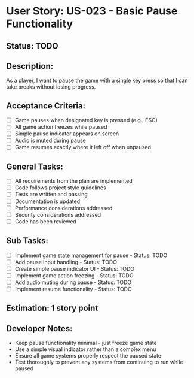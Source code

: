 # User Story: US-023 - Basic Pause Functionality

## Status: TODO

## Description:

As a player, I want to pause the game with a single key press so that I can take breaks without losing progress.

## Acceptance Criteria:

- [ ] Game pauses when designated key is pressed (e.g., ESC)
- [ ] All game action freezes while paused
- [ ] Simple pause indicator appears on screen
- [ ] Audio is muted during pause
- [ ] Game resumes exactly where it left off when unpaused

## General Tasks:

- [ ] All requirements from the plan are implemented
- [ ] Code follows project style guidelines
- [ ] Tests are written and passing
- [ ] Documentation is updated
- [ ] Performance considerations addressed
- [ ] Security considerations addressed
- [ ] Code has been reviewed

## Sub Tasks:

- [ ] Implement game state management for pause - Status: TODO
- [ ] Add pause input handling - Status: TODO
- [ ] Create simple pause indicator UI - Status: TODO
- [ ] Implement game action freezing - Status: TODO
- [ ] Add audio muting during pause - Status: TODO
- [ ] Implement resume functionality - Status: TODO

## Estimation: 1 story point

## Developer Notes:

- Keep pause functionality minimal - just freeze game state
- Use a simple visual indicator rather than a complex menu
- Ensure all game systems properly respect the paused state
- Test thoroughly to prevent any systems from continuing to run while paused
